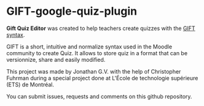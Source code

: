 # GIFT-google-quiz-plugin
<b>Gift Quiz Editor</b> was created to help teachers create quizzes with the <a href="https://docs.moodle.org/23/en/GIFT_format#UTF-8_encoding">GIFT syntax</a>.
</p>
<p>GIFT is a short, intuitive and normalize syntax used in the Moodle community to create Quiz.
It allows to store quiz in a format that can be versionnize, share and easily modified.</p>
<p>
This project was made by Jonathan G.V. with the help of Christopher Fuhrman during a special project done at L'École de technologie supérieure (ETS) de Montréal.

You can submit issues, requests and comments on this github repository.
